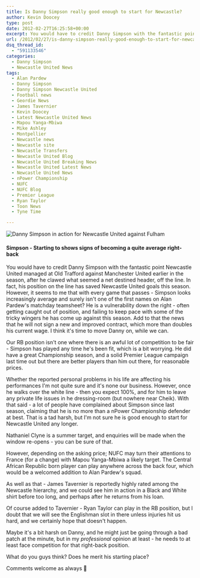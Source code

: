 ```yaml
---
title: Is Danny Simpson really good enough to start for Newcastle?
author: Kevin Doocey
type: post
date: 2012-02-27T16:25:58+00:00
excerpt: You would have to credit Danny Simpson with the fantastic point Newcastle United managed at Old Trafford against Manchester United earlier in the season, after he clawed what seemed a net destined..
url: /2012/02/27/is-danny-simpson-really-good-enough-to-start-for-newcastle/
dsq_thread_id:
  - "591133546"
categories:
  - Danny Simpson
  - Newcastle United News
tags:
  - Alan Pardew
  - Danny Simpson
  - Danny Simpson Newcastle United
  - Football news
  - Geordie News
  - James Tavernier
  - Kevin Doocey
  - Latest Newcastle United News
  - Mapou Yanga-Mbiwa
  - Mike Ashley
  - Montpellier
  - Newcastle news
  - Newcastle site
  - Newcastle Transfers
  - Newcastle United Blog
  - Newcastle United Breaking News
  - Newcastle United Latest News
  - Newcastle United News
  - nPower Championship
  - NUFC
  - NUFC Blog
  - Premier League
  - Ryan Taylor
  - Toon News
  - Tyne Time

---
```

![Danny Simpson in action for Newcastle United against Fulham](http://www.tynetime.com/wp-content/uploads/2012/02/Danny-Simpson-Newcastle.jpg "Danny-Simpson-Newcastle-United")

#### Simpson - Starting to shows signs of becoming a quite average right-back

You would have to credit Danny Simpson with the fantastic point Newcastle United managed at Old Trafford against Manchester United earlier in the season, after he clawed what seemed a net destined header, off the line. In fact, his position on the line has saved Newcastle United goals this season. However, it seems to me that with every game that passes - Simpson looks increasingly  average and surely isn't one of the first names on Alan Pardew's matchday teamsheet? He is a vulnerability down the right - often getting caught out of position, and failing to keep pace with some of the tricky wingers he has come up against this season. Add to that the news that he will not sign a new and improved contract, which more than doubles his current wage. I think it's time to move Danny on, while we can.

Our RB position isn't one where there is an awful lot of competition to be fair - Simpson has played any time he's been fit, which is a bit worrying. He did have a great Championship season, and a solid Premier League campaign last time out but there are better players than him out there, for reasonable prices.

Whether the reported personal problems in his life are affecting his performances I'm not quite sure and it's none our business. However, once he walks over the white line - then you expect 100%, and for him to leave any private life issues in he dressing-room (but nowhere near Cheik). With that said - a lot of people have complained about Simpson since last season, claiming that he is no more than a nPower Championship defender at best. That is a tad harsh, but I'm not sure he is good enough to start for Newcastle United any longer.

Nathaniel Clyne is a summer target, and enquiries will be made when the window re-opens - you can be sure of that.

However, depending on the asking price; NUFC may turn their attentions to France (for a change) with Mapou Yanga-Mbiwa a likely target. The Central African Republic born player can play anywhere across the back four, which would be a welcomed addition to Alan Pardew's squad.

As well as that - James Tavernier is reportedly highly rated among the Newcastle hierarchy, and we could see him in action in a Black and White shirt before too long, and perhaps after he returns from his loan.

Of course added to Tavernier - Ryan Taylor can play in the RB position, but I doubt that we will see the Englishman slot in there unless injuries hit us hard, and we certainly hope that doesn't happen.

Maybe it's a bit harsh on Danny, and he might just be going through a bad patch at the minute, but in my _professional_ opinion at least - he needs to at least face competition for that right-back position.

What do you guys think? Does he merit his starting place?

Comments welcome as always 🙂
